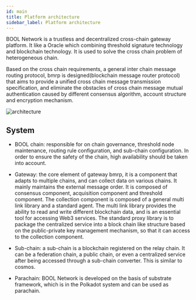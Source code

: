 ```yaml
---
id: main
title: Platform architecture
sidebar_label: Platform architecture
---
```


BOOL Network is a trustless and decentralized cross-chain gateway platform. It like a Oracle which combining threshold signature technology and blockchain technology. It is used to solve the cross chain problem of heterogeneous chain.

Based on the cross chain requirements, a general inter chain message routing protocol, bmrp is designed(blockchain message router protocol) that aims to provide a unified cross chain message transmission specification, and eliminate the obstacles of cross chain message mutual authentication caused by different consensus algorithm, account structure and encryption mechanism.

![architecture](/img/architecture.png)

## System

* BOOL chain: responsible for on chain governance, threshold node maintenance, routing rule configuration, and sub-chain configuration. In order to ensure the safety of the chain, high availability should be taken into account.

* Gateway: the core element of gateway bmrp, it is a component that adapts to multiple chains, and can collect data on various chains. It mainly maintains the external message order. It is composed of consensus component, acquisition component and threshold component. The collection component is composed of a general multi link library and a standard agent. The multi link library provides the ability to read and write different blockchain data, and is an essential tool for accessing Web3 services. The standard proxy library is to package the centralized service into a block chain like structure based on the public-private key management mechanism, so that it can access to the collection component.

* Sub-chain: a sub-chain is a blockchain registered on the relay chain. It can be a federation chain, a public chain, or even a centralized service after being accessed through a sub-chain converter. This is similar to cosmos.

* Parachain: BOOL Network is developed on the basis of substrate framework, which is in the Polkadot system and can be used as parachain.